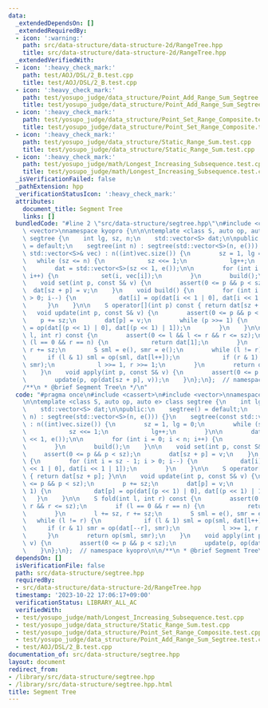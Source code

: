 ```yaml
---
data:
  _extendedDependsOn: []
  _extendedRequiredBy:
  - icon: ':warning:'
    path: src/data-structure/data-structure-2d/RangeTree.hpp
    title: src/data-structure/data-structure-2d/RangeTree.hpp
  _extendedVerifiedWith:
  - icon: ':heavy_check_mark:'
    path: test/AOJ/DSL/2_B.test.cpp
    title: test/AOJ/DSL/2_B.test.cpp
  - icon: ':heavy_check_mark:'
    path: test/yosupo_judge/data_structure/Point_Add_Range_Sum_Segtree.test.cpp
    title: test/yosupo_judge/data_structure/Point_Add_Range_Sum_Segtree.test.cpp
  - icon: ':heavy_check_mark:'
    path: test/yosupo_judge/data_structure/Point_Set_Range_Composite.test.cpp
    title: test/yosupo_judge/data_structure/Point_Set_Range_Composite.test.cpp
  - icon: ':heavy_check_mark:'
    path: test/yosupo_judge/data_structure/Static_Range_Sum.test.cpp
    title: test/yosupo_judge/data_structure/Static_Range_Sum.test.cpp
  - icon: ':heavy_check_mark:'
    path: test/yosupo_judge/math/Longest_Increasing_Subsequence.test.cpp
    title: test/yosupo_judge/math/Longest_Increasing_Subsequence.test.cpp
  _isVerificationFailed: false
  _pathExtension: hpp
  _verificationStatusIcon: ':heavy_check_mark:'
  attributes:
    document_title: Segment Tree
    links: []
  bundledCode: "#line 2 \"src/data-structure/segtree.hpp\"\n#include <cassert>\n#include\
    \ <vector>\nnamespace kyopro {\n\n\ntemplate <class S, auto op, auto e> class\
    \ segtree {\n    int lg, sz, n;\n    std::vector<S> dat;\n\npublic:\n    segtree()\
    \ = default;\n    segtree(int n) : segtree(std::vector<S>(n, e())) {}\n    segtree(const\
    \ std::vector<S>& vec) : n((int)vec.size()) {\n        sz = 1, lg = 0;\n     \
    \   while (sz <= n) {\n            sz <<= 1;\n            lg++;\n        }\n\n\
    \        dat = std::vector<S>(sz << 1, e());\n\n        for (int i = 0; i < n;\
    \ i++) {\n            set(i, vec[i]);\n        }\n        build();\n    }\n\n\
    \    void set(int p, const S& v) {\n        assert(0 <= p && p < sz);\n      \
    \  dat[sz + p] = v;\n    }\n    void build() {\n        for (int i = sz - 1; i\
    \ > 0; i--) {\n            dat[i] = op(dat[i << 1 | 0], dat[i << 1 | 1]);\n  \
    \      }\n    }\n\n    S operator[](int p) const { return dat[sz + p]; }\n\n \
    \   void update(int p, const S& v) {\n        assert(0 <= p && p < sz);\n    \
    \    p += sz;\n        dat[p] = v;\n        while (p >>= 1) {\n            dat[p]\
    \ = op(dat[(p << 1) | 0], dat[(p << 1) | 1]);\n        }\n    }\n\n    S fold(int\
    \ l, int r) const {\n        assert(0 <= l && l <= r && r <= sz);\n        if\
    \ (l == 0 && r == n) {\n            return dat[1];\n        }\n        l += sz,\
    \ r += sz;\n        S sml = e(), smr = e();\n        while (l != r) {\n      \
    \      if (l & 1) sml = op(sml, dat[l++]);\n            if (r & 1) smr = op(dat[--r],\
    \ smr);\n            l >>= 1, r >>= 1;\n        }\n        return op(sml, smr);\n\
    \    }\n    void apply(int p, const S& v) {\n        assert(0 <= p && p < sz);\n\
    \        update(p, op(dat[sz + p], v));\n    }\n};\n};  // namespace kyopro\n\n\
    /**\n * @brief Segment Tree\n */\n"
  code: "#pragma once\n#include <cassert>\n#include <vector>\nnamespace kyopro {\n\
    \n\ntemplate <class S, auto op, auto e> class segtree {\n    int lg, sz, n;\n\
    \    std::vector<S> dat;\n\npublic:\n    segtree() = default;\n    segtree(int\
    \ n) : segtree(std::vector<S>(n, e())) {}\n    segtree(const std::vector<S>& vec)\
    \ : n((int)vec.size()) {\n        sz = 1, lg = 0;\n        while (sz <= n) {\n\
    \            sz <<= 1;\n            lg++;\n        }\n\n        dat = std::vector<S>(sz\
    \ << 1, e());\n\n        for (int i = 0; i < n; i++) {\n            set(i, vec[i]);\n\
    \        }\n        build();\n    }\n\n    void set(int p, const S& v) {\n   \
    \     assert(0 <= p && p < sz);\n        dat[sz + p] = v;\n    }\n    void build()\
    \ {\n        for (int i = sz - 1; i > 0; i--) {\n            dat[i] = op(dat[i\
    \ << 1 | 0], dat[i << 1 | 1]);\n        }\n    }\n\n    S operator[](int p) const\
    \ { return dat[sz + p]; }\n\n    void update(int p, const S& v) {\n        assert(0\
    \ <= p && p < sz);\n        p += sz;\n        dat[p] = v;\n        while (p >>=\
    \ 1) {\n            dat[p] = op(dat[(p << 1) | 0], dat[(p << 1) | 1]);\n     \
    \   }\n    }\n\n    S fold(int l, int r) const {\n        assert(0 <= l && l <=\
    \ r && r <= sz);\n        if (l == 0 && r == n) {\n            return dat[1];\n\
    \        }\n        l += sz, r += sz;\n        S sml = e(), smr = e();\n     \
    \   while (l != r) {\n            if (l & 1) sml = op(sml, dat[l++]);\n      \
    \      if (r & 1) smr = op(dat[--r], smr);\n            l >>= 1, r >>= 1;\n  \
    \      }\n        return op(sml, smr);\n    }\n    void apply(int p, const S&\
    \ v) {\n        assert(0 <= p && p < sz);\n        update(p, op(dat[sz + p], v));\n\
    \    }\n};\n};  // namespace kyopro\n\n/**\n * @brief Segment Tree\n */"
  dependsOn: []
  isVerificationFile: false
  path: src/data-structure/segtree.hpp
  requiredBy:
  - src/data-structure/data-structure-2d/RangeTree.hpp
  timestamp: '2023-10-22 17:06:17+09:00'
  verificationStatus: LIBRARY_ALL_AC
  verifiedWith:
  - test/yosupo_judge/math/Longest_Increasing_Subsequence.test.cpp
  - test/yosupo_judge/data_structure/Static_Range_Sum.test.cpp
  - test/yosupo_judge/data_structure/Point_Set_Range_Composite.test.cpp
  - test/yosupo_judge/data_structure/Point_Add_Range_Sum_Segtree.test.cpp
  - test/AOJ/DSL/2_B.test.cpp
documentation_of: src/data-structure/segtree.hpp
layout: document
redirect_from:
- /library/src/data-structure/segtree.hpp
- /library/src/data-structure/segtree.hpp.html
title: Segment Tree
---
```

